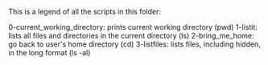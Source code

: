 This is a legend of all the scripts in this folder: 

0-current_working_directory: prints current working directory (pwd)
1-listit: lists all files and directories in the current directory (ls)
2-bring_me_home: go back to user's home directory (cd)
3-listfiles: lists files, including hidden, in the long format (ls -al)
